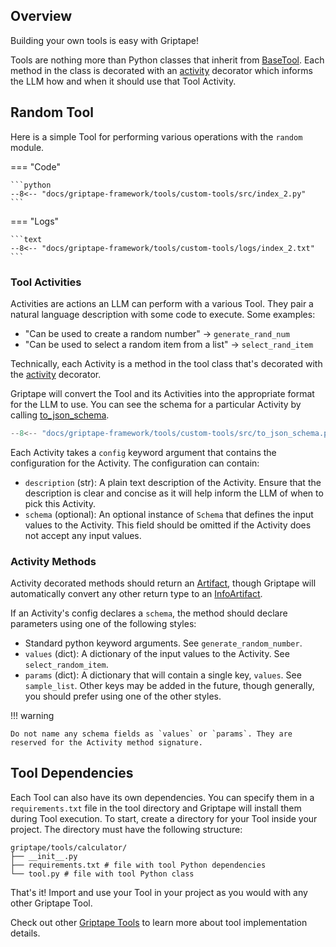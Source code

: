 ## Overview

Building your own tools is easy with Griptape!

Tools are nothing more than Python classes that inherit from [BaseTool](../../../reference/griptape/tools/base_tool.md).
Each method in the class is decorated with an [activity](../../../reference/griptape/utils/decorators.md#griptape.utils.decorators.activity) decorator which informs the LLM how and when it should use that Tool Activity.

## Random Tool

Here is a simple Tool for performing various operations with the `random` module.

=== "Code"

    ```python
    --8<-- "docs/griptape-framework/tools/custom-tools/src/index_2.py"
    ```

=== "Logs"

    ```text
    --8<-- "docs/griptape-framework/tools/custom-tools/logs/index_2.txt"
    ```

### Tool Activities

Activities are actions an LLM can perform with a various Tool. They pair a natural language description with some code to execute. Some examples:

- "Can be used to create a random number" -> `generate_rand_num`
- "Can be used to select a random item from a list" -> `select_rand_item`

Technically, each Activity is a method in the tool class that's decorated with the [activity](../../../reference/griptape/utils/decorators.md#griptape.utils.decorators.activity) decorator.

Griptape will convert the Tool and its Activities into the appropriate format for the LLM to use. You can see the schema for a particular Activity by calling [to_json_schema](../../../reference/griptape/mixins/activity_mixin.md#griptape.mixins.activity_mixin.ActivityMixin.to_activity_json_schema).

```python
--8<-- "docs/griptape-framework/tools/custom-tools/src/to_json_schema.py"
```

Each Activity takes a `config` keyword argument that contains the configuration for the Activity. The configuration can contain:

- `description` (str): A plain text description of the Activity. Ensure that the description is clear and concise as it will help inform the LLM of when to pick this Activity.
- `schema` (optional): An optional instance of `Schema` that defines the input values to the Activity. This field should be omitted if the Activity does not accept any input values.

### Activity Methods

Activity decorated methods should return an [Artifact](../../data/artifacts.md), though Griptape will automatically convert any other return type to an [InfoArtifact](../../data/artifacts.md#info).

If an Activity's config declares a `schema`, the method should declare parameters using one of the following styles:

- Standard python keyword arguments. See `generate_random_number`.
- `values` (dict): A dictionary of the input values to the Activity. See `select_random_item`.
- `params` (dict): A dictionary that will contain a single key, `values`. See `sample_list`. Other keys may be added in the future, though generally, you should prefer using one of the other styles.

!!! warning

    Do not name any schema fields as `values` or `params`. They are reserved for the Activity method signature.

## Tool Dependencies

Each Tool can also have its own dependencies. You can specify them in a `requirements.txt` file in the tool directory and Griptape will install them during Tool execution.
To start, create a directory for your Tool inside your project. The directory must have the following structure:

```
griptape/tools/calculator/
├── __init__.py
├── requirements.txt # file with tool Python dependencies
└── tool.py # file with tool Python class
```

That's it! Import and use your Tool in your project as you would with any other Griptape Tool.

Check out other [Griptape Tools](https://github.com/griptape-ai/griptape/tree/main/griptape/tools) to learn more about tool implementation details.
